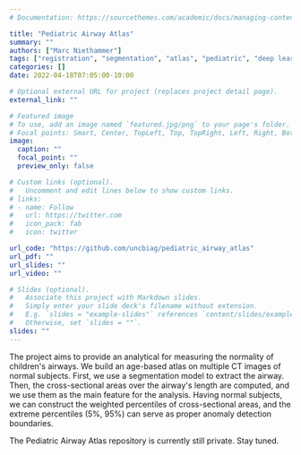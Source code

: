 ```yaml
---
# Documentation: https://sourcethemes.com/academic/docs/managing-content/

title: "Pediatric Airway Atlas"
summary: ""
authors: ["Marc Niethammer"]
tags: ["registration", "segmentation", "atlas", "pediatric", "deep learning"]
categories: []
date: 2022-04-18T07:05:00-10:00

# Optional external URL for project (replaces project detail page).
external_link: ""

# Featured image
# To use, add an image named `featured.jpg/png` to your page's folder.
# Focal points: Smart, Center, TopLeft, Top, TopRight, Left, Right, BottomLeft, Bottom, BottomRight.
image:
  caption: ""
  focal_point: ""
  preview_only: false

# Custom links (optional).
#   Uncomment and edit lines below to show custom links.
# links:
# - name: Follow
#   url: https://twitter.com
#   icon_pack: fab
#   icon: twitter

url_code: "https://github.com/uncbiag/pediatric_airway_atlas"
url_pdf: ""
url_slides: ""
url_video: ""

# Slides (optional).
#   Associate this project with Markdown slides.
#   Simply enter your slide deck's filename without extension.
#   E.g. `slides = "example-slides"` references `content/slides/example-slides.md`.
#   Otherwise, set `slides = ""`.
slides: ""
---
```

The project aims to provide an analytical for measuring the normality of children's airways. We build an age-based atlas on multiple CT images of normal subjects. First, we use a segmentation model to extract the airway. Then, the cross-sectional areas over the airway's length are computed, and we use them as the main feature for the analysis. Having normal subjects, we can construct the weighted percentiles of cross-sectional areas, and the extreme percentiles (5%, 95%) can serve as proper anomaly detection boundaries.

The Pediatric Airway Atlas repository is currently still private. Stay tuned.

<!--
The Pediatric Airway Atlas repository can be found here:
https://github.com/uncbiag/pediatric_airway_atlas
-->


